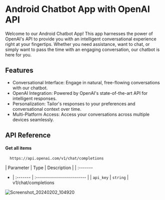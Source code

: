 
# Android Chatbot App with OpenAI API

Welcome to our Android Chatbot App! This app harnesses the power of OpenAI's API to provide you with an intelligent conversational experience right at your fingertips. Whether you need assistance, want to chat, or simply want to pass the time with an engaging conversation, our chatbot is here for you.


## Features
* Conversational Interface:  Engage in natural, free-flowing conversations with our chatbot.
* OpenAI Integration: Powered by OpenAI's state-of-the-art API for intelligent responses.
* Personalization: Tailor's responses to your preferences and conversational context over time.
* Multi-Platform Access: Access your conversations across multiple devices seamlessly.
## API Reference

#### Get all items

```http
  https://api.openai.com/v1/chat/completions
```

| Parameter | Type     | Description                |
| :-------
- | :------- | :------------------------- |
| `api_key` | `string` | v1/chat/completions

![Screenshot_20240202_104920](https://github.com/AkanshaTech/Android-ChatBot-APP/assets/158189086/07c82048-41ab-4902-afb7-3653823dc1a6)
